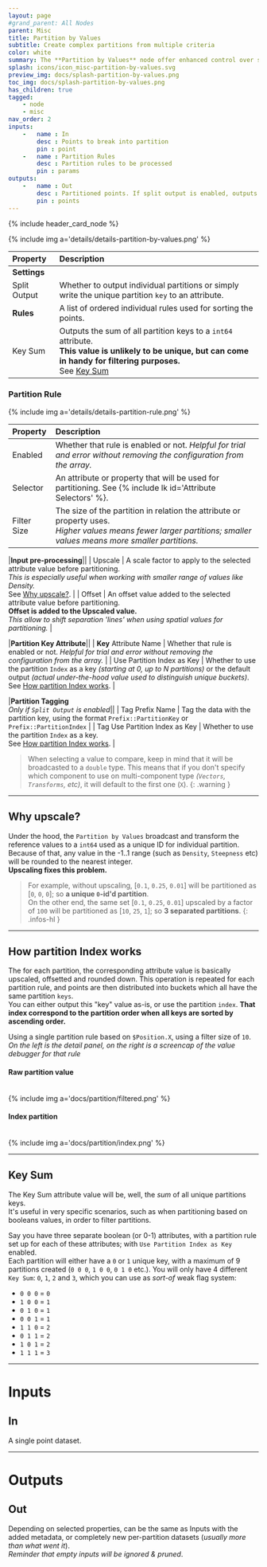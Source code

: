 ```yaml
---
layout: page
#grand_parent: All Nodes
parent: Misc
title: Partition by Values
subtitle: Create complex partitions from multiple criteria
color: white
summary: The **Partition by Values** node offer enhanced control over sub-group creation using multiple criteria, with rules specifying attributes for partitioning and optional pre-processing. 
splash: icons/icon_misc-partition-by-values.svg
preview_img: docs/splash-partition-by-values.png
toc_img: docs/splash-partition-by-values.png
has_children: true
tagged: 
    - node
    - misc
nav_order: 2
inputs:
    -   name : In
        desc : Points to break into partition
        pin : point
    -   name : Partition Rules
        desc : Partition rules to be processed
        pin : params
outputs:
    -   name : Out
        desc : Partitioned points. If split output is enabled, outputs one point data per partition.
        pin : points
---
```


{% include header_card_node %}

{% include img a='details/details-partition-by-values.png' %} 

| Property       | Description          |
|:-------------|:------------------|
|**Settings**||
| Split Output           | Whether to output individual partitions or simply write the unique partition `key` to an attribute.  |
| **Rules**           | A list of ordered individual rules used for sorting the points.|
| Key Sum           | Outputs the sum of all partition keys to a `int64` attribute.<br>**This value is unlikely to be unique, but can come in handy for filtering purposes.**<br>See [Key Sum](#key-sum) |


### Partition Rule

{% include img a='details/details-partition-rule.png' %} 

| Property       | Description          |
|:-------------|:------------------|
| Enabled           | Whether that rule is enabled or not. *Helpful for trial and error without removing the configuration from the array.* |
| Selector           | An attribute or property that will be used for partitioning. See {% include lk id='Attribute Selectors' %}. |
| Filter Size           | The size of the partition in relation the attribute or property uses.<br>*Higher values means fewer larger partitions; smaller values means more smaller partitions.*  |

|**Input pre-processing**||
| Upscale           | A scale factor to apply to the selected attribute value before partitioning.<br>*This is especially useful when working with smaller range of values like Density.*<br>See [Why upscale?](#why-upscale). |
| Offset           | An offset value added to the selected attribute value before partitioning.<br>**Offset is added to the Upscaled value.**<br>*This allow to shift separation 'lines' when using spatial values for partitioning.* |

|**Partition Key Attribute**||
| **Key** Attribute Name           | Whether that rule is enabled or not. *Helpful for trial and error without removing the configuration from the array.* |
| Use Partition Index as Key           | Whether to use the partition `Index` as a key *(starting at 0, up to N partitions)* or the default output *(actual under-the-hood value used to distinguish unique buckets)*.<br>See [How partition Index works](#how-partition-index-works). |

|**Partition Tagging**<br>*Only if `Split Output` is enabled*||
| Tag Prefix Name           | Tag the data with the partition key, using the format `Prefix::PartitionKey` or `Prefix::PartitionIndex` |
| Tag Use Partition Index as Key           | Whether to use the partition `Index` as a key.<br>See [How partition Index works](#how-partition-index-works). |


>When selecting a value to compare, keep in mind that it will be broadcasted to a `double` type. This means that if you don't specify which component to use on multi-component type *(`Vectors`, `Transforms`, etc)*, it will default to the first one (`X`).
{: .warning }

---
## Why upscale?
Under the hood, the `Partition by Values` broadcast and transform the reference values to a `int64` used as a unique ID for individual partition.  
Because of that, any value in the -1..1 range (such as `Density`, `Steepness` etc) will be rounded to the nearest integer.  
**Upscaling fixes this problem.**  

> For example, without upscaling, [`0.1`, `0.25`, `0.01`] will be partitioned as [`0`, `0`, `0`]; so **a unique `0`-id'd partition**.  
> On the other end, the same set [`0.1`, `0.25`, `0.01`] upscaled by a factor of `100` will be partitioned as [`10`, `25`, `1`]; so **3 separated partitions**.
{: .infos-hl }

---
## How partition Index works

The for each partition, the corresponding attribute value is basically upscaled, offsetted and rounded down. This operation is repeated for each partition rule, and points are then distributed into buckets which all have the same partition `keys`.  
You can either output this "key" value as-is, or use the partition `index`. **That index correspond to the partition order when all keys are sorted by ascending order.**

Using a single partition rule based on `$Position.X`, using a filter size of `10`.  
*On the left is the detail panel, on the right is a screencap of the value debugger for that rule*

#### Raw partition value
<br>
{% include img a='docs/partition/filtered.png' %} 

#### Index partition
<br>
{% include img a='docs/partition/index.png' %} 

---
## Key Sum
The Key Sum attribute value will be, well, the *sum* of all unique partitions keys.  
It's useful in very specific scenarios, such as when partitioning based on booleans values, in order to filter partitions.

Say you have three separate boolean (or 0-1) attributes, with a partition rule set up for each of these attributes; with `Use Partition Index as Key` enabled.  
Each partition will either have a `0` or `1` unique key, with a maximum of 9 partitions created (`0 0 0`, `1 0 0`, `0 1 0` etc.). You will only have 4 different `Key Sum`: `0`, `1`, `2` and `3`, which you can use as *sort-of* weak flag system:

- `0 0 0` = `0`
- `1 0 0` = `1`
- `0 1 0` = `1`
- `0 0 1` = `1`
- `1 1 0` = `2`
- `0 1 1` = `2`
- `1 0 1` = `2`
- `1 1 1` = `3`

---
# Inputs
## In
A single point dataset.

---
# Outputs
## Out
Depending on selected properties, can be the same as Inputs with the added metadata, or completely new per-partition datasets (*usually more than what went it*).  
*Reminder that empty inputs will be ignored & pruned*.